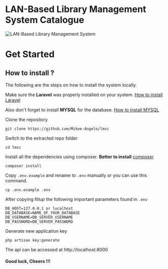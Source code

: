 # LAN-Based Library Management System Catalogue

![LAN-Based Library Management System](https://lh3.googleusercontent.com/fife/AMPSemflgYAxI0IgGxtr5tb96m8DKHoMlKw9c-lnaAlnMLXgp3jeswxHdC3bgvq9By8X3EnpZZXWwl9g_n76t027_Oh8cfPxOVMGwDgG4FdVY95jros3aDlf2dQCFqZD_6W4F7irLquNUKxNfdVjDI5qjqItv0KX1WkPVeND86wx_jXRnKs4MP4Kdw6bMfhrmrxa0gwZzbctfq6wxtxMtNSWIFsA5fbHnDvRQfGh46KVF7n5Lrtm7Apz7cEVBhxBJ31eVq-gcZpC__wC8fnoTRTARNnSOxlF4uHohvl_vXB2irxUmM97NlWXtul0ow_oOCIN_9Rcsvfu7b0O09IyLvtu4FJBgsXCP1GifeL1H3R4euOmcq6TMhJupwziAWfXLhmt-RnJ6xgxD1n8RrNRuhLhOz_JToIJBg-L_DtEQOqIIdH-KhzDphIGmqYe608PXRXYY5EsYGju70p2gNPJ5HXuHO2Tz7UkUcYWI7ds0Lmk85U4H-kHeYr029xsYftNfKlajDYIZ0DhTJ8bE_hZzA7unlpmHZ-JAFUa1p2h5JBHUmw7IF-I1ytjuxu15-cnKjO00IgUYpyhPah7bStTxi6cHenqunNP9sfvIeP44kWW8DjW6kG_QdjTUMlU4KS-0N1c-QRoSYP8oNJHxgdCIvMtp0d9MNSE1xjy5eKqdRUsxv5dCySNtW4u9zVxbER48j4iJkXgkMBrArS6WjZTKSlrz3Y16QwvHyeqI-_DgRkol7Y0YJWj7JWBn800J_E4xdCFWkCt4RINNAFJeJwbsxG7o2DBdbDjDkqeNa3W6o03oHQ8_SF9wqVp5MyrlS48RBIp-_n__cYemSz_7dGlhKUPMBu5ASawjahgcbhkU0VNvjuV6gR5bd25sn5DxCxIj6rC5-ffldO-yzJmQ3jfPiRhr_PScfm5a3e7epMaKToAcfuGhSHwYZf9s1E0gnwtzPELDigkeR2reRUJkJPHe01CFdnXiGnMmBRevOits0R7ivaaL1ooB05MvqN9ZXz3o3Qas3zejPJqvcutfvaNAWiwxZI4u0QLbLi11HN30PatiG-uSmXAPgYzgd1QqxBPWmXFM6Q3B75HJbpeYbcqJZKQ2NlkLNTm32RhD64Iu_bG5QsP88WMxuzc4OdW5OaCM9TnjVVs52towzUldH541fMd-C6SPc-6riQ4mXsTuuZ5NG2Aas7ozHvEZv059YUWzQ2gm5PzFiprBl1eS9VzW93oew7S0Xw-nFvliVFuCuSFIsFdiEGq4DFqcz4eAggA7rRrZBf9EOXa54pY46oEQYFal2YFVxlrKql4Z4l59n5ZCeRSj9UqLk4Bmio8NjAtGn-wTIlcBTR5deDws9oOZB0Dk_3go4nR5SZkLijhaUdEJr0_uVKE827B5DeJ_NkpSOgzYy0PrWGgEtUccNiNh80GHie5rdrkOvhwb4JEV1DXqs7yU-rT3puVB07bxdb2GCbaYYnyHtssCD6gwyypLeHypewdhfV-ddbC8r7lzvFEBW3ENFIsUp0aIZhGvPLzW7uX6yEMpAy0-dBG9yfNKVeDuBU9E8CVVhZCPNRJZnzpmJgzwCvhMEc7mLRTwx-zd1me=w3024-h1732)

# Get Started 

## How to install ?
The following are the steps on how to install the system locally.

Make sure the __Laravel__ was properly installed on your system. [How to install Laravel](https://laravel.com/docs/9.x/installation)

Also don't forget to install __MYSQL__ for the database. [How to install MYSQL](https://dev.mysql.com/downloads/installer/)

Clone the repository
```
git clone https://github.com/Mikee-Angelo/lmsc
```

Switch to the extracted repo folder
```
cd lmsc
```

Install all the dependencies using composer. __Better to install__ [composer](https://getcomposer.org/download/)
```
composer install
```

Copy `.env.example` and rename to `.env` manually or you can use this command.
```
cp .env.example .env
```

After copying fillup the following important parameters found in `.env`
```
DB_HOST=127.0.0.1 or localhost
DB_DATABASE=NAME_OF_YOUR_DATABASE
DB_USERNAME=DB_SERVER_USERNAME
DB_PASSWORD=DB_SERVER_PASSWORD
```

Generate new application key 
```
php artisan key:generate
```

The api can be accessed at http://localhost:8000

#### Good luck, Cheers !!!
